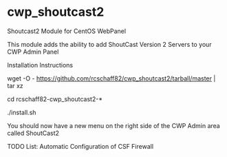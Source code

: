 # cwp_shoutcast2
Shoutcast2 Module for CentOS WebPanel

This module adds the ability to add ShoutCast Version 2 Servers to your CWP Admin Panel

Installation Instructions

wget -O - https://github.com/rcschaff82/cwp_shoutcast2/tarball/master | tar xz

cd rcschaff82-cwp_shoutcast2-*

./install.sh

You should now have a new menu on the right side of the CWP Admin area called ShoutCast2

TODO List:
Automatic Configuration of CSF Firewall

